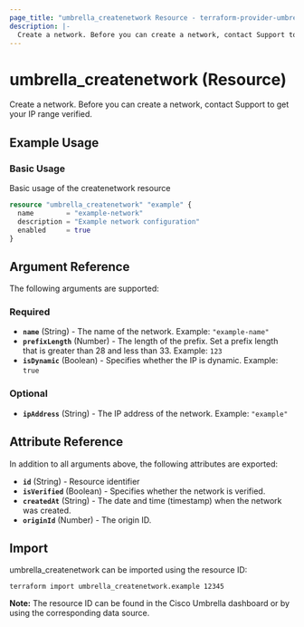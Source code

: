 ```yaml
---
page_title: "umbrella_createnetwork Resource - terraform-provider-umbrella"
description: |-
  Create a network. Before you can create a network, contact Support to get your IP range verified.
---
```


# umbrella_createnetwork (Resource)

Create a network. Before you can create a network, contact Support to get your IP range verified.

## Example Usage


### Basic Usage

Basic usage of the createnetwork resource

```terraform
resource "umbrella_createnetwork" "example" {
  name        = "example-network"
  description = "Example network configuration"
  enabled     = true
}
```



## Argument Reference

The following arguments are supported:

### Required

- **`name`** (String) - The name of the network. Example: `"example-name"`
- **`prefixLength`** (Number) - The length of the prefix. Set a prefix length that is greater than 28 and less than 33. Example: `123`
- **`isDynamic`** (Boolean) - Specifies whether the IP is dynamic. Example: `true`


### Optional

- **`ipAddress`** (String) - The IP address of the network. Example: `"example"`


## Attribute Reference

In addition to all arguments above, the following attributes are exported:

- **`id`** (String) - Resource identifier
- **`isVerified`** (Boolean) - Specifies whether the network is verified.
- **`createdAt`** (String) - The date and time (timestamp) when the network was created.
- **`originId`** (Number) - The origin ID.



## Import

umbrella_createnetwork can be imported using the resource ID:

```shell
terraform import umbrella_createnetwork.example 12345
```

**Note:** The resource ID can be found in the Cisco Umbrella dashboard or by using the corresponding data source.

